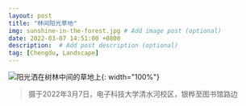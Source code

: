 ```yaml
---
layout: post
title: "林间阳光草地"
img: sunshine-in-the-forest.jpg # Add image post (optional)
date: 2022-03-07 14:51:00 +0800
description:  # Add post description (optional)
tag: [Chengdu, Landscape]
---
```

![阳光洒在树林中间的草地上](https://github.com/Miraling/Photography/blob/67d6eb9663f2370c766aa7fd7b4ec4462f46c090/assets/img/sunshine-in-the-forest.JPG/raw=true){: width="100%"}

> 摄于2022年3月7日，电子科技大学清水河校区，银桦至图书馆路边